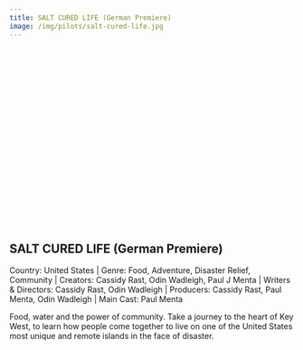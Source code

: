 ```yaml
---
title: SALT CURED LIFE (German Premiere)
image: /img/pilots/salt-cured-life.jpg
---
```

<iframe width="560" height="315" src="" frameborder="0" allow="accelerometer; autoplay; encrypted-media; gyroscope; picture-in-picture" allowfullscreen></iframe>

## SALT CURED LIFE (German Premiere)
Country: United States | Genre: Food, Adventure, Disaster Relief, Community | Creators: Cassidy Rast, Odin Wadleigh, Paul J Menta | Writers & Directors: Cassidy Rast, Odin Wadleigh | Producers: Cassidy Rast, Paul Menta, Odin Wadleigh | Main Cast: Paul Menta

Food, water and the power of community. Take a journey to the heart of Key West, to learn how people come together to live on one of the United States most unique and remote islands in the face of disaster.  
